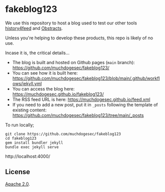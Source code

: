# fakeblog123

We use this repository to host a blog used to test our other tools [history4feed](https://github.com/muchdogesec/history4feed) and [Obstracts](https://github.com/muchdogesec/obstracts).

Unless you're helping to develop these products, this repo is likely of no use.

Incase it is, the critical details...

* The blog is built and hosted on Github pages (`main` branch): https://github.com/muchdogesec/fakeblog123/
* You can see how it is built here: https://github.com/muchdogesec/fakeblog123/blob/main/.github/workflows/jekyll.yml
* You can access the blog here: https://muchdogesec.github.io/fakeblog123/
* The RSS feed URL is here: https://muchdogesec.github.io/feed.xml
* If you need to add a new post, put it in `_posts` following the template of existing content: https://github.com/muchdogesec/fakeblog123/tree/main/_posts

To run locally;

```shell
git clone https://github.com/muchdogesec/fakeblog123
cd fakeblog123
gem install bundler jekyll
bundle exec jekyll serve
```

http://localhost:4000/

## License

[Apache 2.0](/LICENSE).
